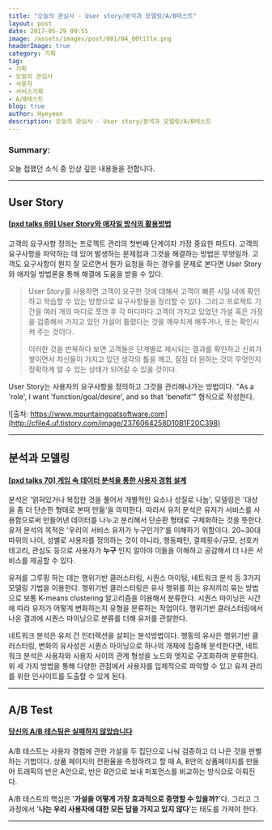 ```yaml
---
title: "오늘의 관심사 - User story/분석과 모델링/A/B테스트"
layout: post
date: 2017-05-29 09:55
image: /assets/images/post/001/04_00title.png
headerImage: true
category: 기획
tag:
- 기획
- 오늘의 관심사
- 사용자
- 서비스기획
- A/B테스트
blog: true
author: Hyeyeon
description: 오늘의 관심사 - User story/분석과 모델링/A/B테스트
---
```


### Summary:

오늘 접했던 소식 중 인상 깊은 내용들을 전합니다.

---

## User Story

#### [[pxd talks 69] User Story와 애자일 방식의 활용방법](http://story.pxd.co.kr/1219)

고객의 요구사항 정의는 프로젝트 관리의 첫번째 단계이자 가장 중요한 파트다. 고객의 요구사항을 파악하는 데 있어 발생하는 문제점과 그것을 해결하는 방법은 무엇일까. 고객도 요구사항이 뭔지 잘 모르면서 뭔가 요청을 하는 경우를 문제로 본다면 User Story와 애자일 방법론을 통해 해결에 도움을 받을 수 있다.

> User Story를 사용하면 고객이 요구한 것에 대해서 고객이 빠른 시일 내에 확인하고 학습할 수 있는 방향으로 요구사항들을 정리할 수 있다. 그리고 프로젝트 기간을 여러 개의 마디로 쪼갠 후 각 마디마다 고객이 가지고 있었던 가설 혹은 가정을 검증해서 가지고 있던 가설이 틀렸다는 것을 깨우치게 해주거나, 또는 확인시켜 주는 것이다.
>
> 이러한 것을 반복하다 보면 고객들은 단계별로 제시되는 결과를 확인하고 신뢰가 쌓이면서 자신들이 가지고 있던 생각의 틀을 깨고, 점점 더 원하는 것이 무엇인지 정확하게 알 수 있는 상태가 되어갈 수 있을 것이다.

User Story는 사용자의 요구사항을 정의하고 그것을 관리해나가는 방법이다. "As a 'role', I want 'function/goal/desire', and so that 'benefit'" 형식으로 작성한다.

![출처: https://www.mountaingoatsoftware.com](http://cfile4.uf.tistory.com/image/2376064258D10B1F20C398)

---

## 분석과 모델링

#### [[pxd talks 70] 게임 속 데이터 분석을 통한 사용자 경험 설계](http://story.pxd.co.kr/1223)

분석은 '얽혀있거나 복잡한 것을 풀어서 개별적인 요소나 성질로 나눔', 모델링은 '대상을 좀 더 단순한 형태로 본떠 만듦'을 의미한다. 따라서 유저 분석은 유저가 서비스를 사용함으로써 만들어낸 데이터를 나누고 분리해서 단순환 형태로 구체화하는 것을 뜻한다. 유저 분석의 목적은 '우리의 서비스 유저가 누구인가?'를 이해하기 위함이다. 20~30대 따위의 나이, 성별로 사용자를 정의하는 것이 아니라, 행동패턴, 결제횟수/규모, 선호카테고리, 관심도 등으로 사용자가 **누구** 인지 알아야 이들을 이해하고 공감해서 더 나은 서비스를 제공할 수 있다.

유저를 그루핑 하는 데는 행위기반 클러스터링, 시퀀스 마이팅, 네트워크 분석 등 3가지 모델링 기법을 이용한다. 행위기반 클러스터링은 유사 행위를 하는 유저끼리 묶는 방법으로 보통 K-means clustering 알고리즘을 이용해서 분류한다. 시퀀스 마이닝은 시간에 따라 유저가 어떻게 변화하는지 유형을 분류하는 작업이다. 행위기반 클러스터링에서 나온 결과에 시퀀스 마이닝으로 분류를 더해 유저를 관찰한다.

네트워크 분석은 유저 간 인터렉션을 살피는 분석방법이다. 행동의 유사은 행위기반 클러스터링, 변화의 유사성은 시퀀스 마이닝으로 하나의 개체에 집중해 분석한다면, 네트워크 분석은 사용자와 사용자 사이의 관계 형성을 노드와 엣지로 구조화하여 분류한다. 위 세 가지 방법을 통해 다양한 관점에서 사용자를 입체적으로 파악할 수 있고 유저 관리를 위한 인사이트를 도출할 수 있게 된다.

---

## A/B Test

#### [당신의 A/B 테스팅은 실패하지 않았습니다](https://brunch.co.kr/@jidesign/45)

A/B 테스트는 사용자 경험에 관한 가설을 두 집단으로 나눠 검증하고 더 나은 것을 판별하는 기법이다. 상품 페이지의 전환율을 측정하려고 할 때 A, B안의 상품페이지를 만들어 트래픽의 반은 A안으로, 반은 B안으로 보내 퍼포먼스를 비교하는 방식으로 이뤄진다.

A/B 테스트의 핵심은 '**가설을 어떻게 가장 효과적으로 증명할 수 있을까?**'다. 그리고 그 과정에서 '**나는 우리 사용자에 대한 모든 답을 가지고 있지 않다**'는 태도를 가져야 한다.

---
